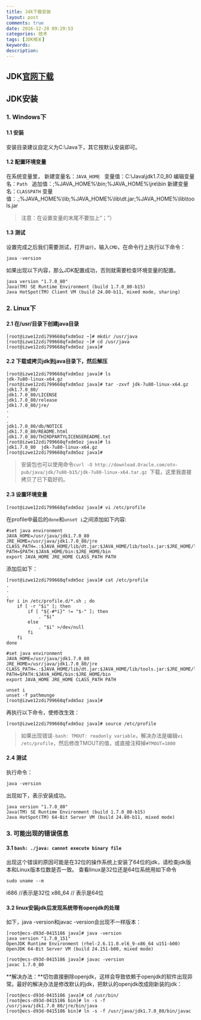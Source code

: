 ```yaml
---
title: Jdk下载安装
layout: post
comments: true
date: 2016-12-28 09:29:53
categories: 技术
tags: [JDK相关]
keywords:
description:
---
```

## JDK[官网下载](http://www.oracle.com/technetwork/java/javase/downloads/jdk8-downloads-2133151.html)
<!-- more -->

## JDK安装
### 1. Windows下
#### 1.1 安装
安装目录建议自定义为C:\Java下，其它按默认安装即可。
#### 1.2 配置环境变量
在系统变量里，
新建变量名：`JAVA_HOME`   	变量值：C:\Java\jdk1.7.0_80
编辑变量名：`Path`  		追加值：;%JAVA_HOME%\bin;%JAVA_HOME%\jre\bin
新建变量名：`CLASSPATH` 	变量值：.;%JAVA_HOME%\lib;%JAVA_HOME%\lib\dt.jar;%JAVA_HOME%\lib\tools.jar
>注意：在设置变量的末尾不要加上“；”）

#### 1.3 测试
设置完成之后我们需要测试，打开`运行`，输入`CMD`，在命令行上执行以下命令：

    java -version
如果出现以下内容，那么JDK配置成功，否则就需要检查环境变量的配置。

	java version "1.7.0_80"
	Java(TM) SE Runtime Environment (build 1.7.0_80-b15)
	Java HotSpot(TM) Client VM (build 24.80-b11, mixed mode, sharing)
### 2. Linux下
#### 2.1 在/usr/目录下创建java目录

    [root@izwe12zdi799668qfxdm5oz ~]# mkdir /usr/java
    [root@izwe12zdi799668qfxdm5oz ~]# cd /usr/java
    [root@izwe12zdi799668qfxdm5oz java]# 
#### 2.2 下载或拷贝jdk到java目录下，然后解压

    [root@izwe12zdi799668qfxdm5oz java]# ls
    jdk-7u80-linux-x64.gz
    [root@izwe12zdi799668qfxdm5oz java]# tar -zxvf jdk-7u80-linux-x64.gz 
    jdk1.7.0_80/
    jdk1.7.0_80/LICENSE
    jdk1.7.0_80/release
    jdk1.7.0_80/jre/
    .
    .
    .
    jdk1.7.0_80/db/NOTICE
    jdk1.7.0_80/README.html
    jdk1.7.0_80/THIRDPARTYLICENSEREADME.txt
    [root@izwe12zdi799668qfxdm5oz java]# ls
    jdk1.7.0_80  jdk-7u80-linux-x64.gz
    [root@izwe12zdi799668qfxdm5oz java]# 
> 安装包也可以使用命令`curl -O http://download.Oracle.com/otn-pub/java/jdk/7u80-b15/jdk-7u80-linux-x64.tar.gz `下载，这里我直接拷贝了已下载好的。

#### 2.3 设置环境变量

    [root@izwe12zdi799668qfxdm5oz java]# vi /etc/profile
在profile中最后的`done`和`unset i`之间添加如下内容:

	#set java environment
	JAVA_HOME=/usr/java/jdk1.7.0_80
	JRE_HOME=/usr/java/jdk1.7.0_80/jre
	CLASS_PATH=.:$JAVA_HOME/lib/dt.jar:$JAVA_HOME/lib/tools.jar:$JRE_HOME/lib
	PATH=$PATH:$JAVA_HOME/bin:$JRE_HOME/bin
	export JAVA_HOME JRE_HOME CLASS_PATH PATH
添加后如下：

	[root@izwe12zdi799668qfxdm5oz java]# cat /etc/profile 
	.
	.
	.
	for i in /etc/profile.d/*.sh ; do
	    if [ -r "$i" ]; then
	        if [ "${-#*i}" != "$-" ]; then 
	            . "$i"
	        else
	            . "$i" >/dev/null
	        fi
	    fi
	done

	#set java environment
	JAVA_HOME=/usr/java/jdk1.7.0_80
	JRE_HOME=/usr/java/jdk1.7.0_80/jre
	CLASS_PATH=.:$JAVA_HOME/lib/dt.jar:$JAVA_HOME/lib/tools.jar:$JRE_HOME/lib
	PATH=$PATH:$JAVA_HOME/bin:$JRE_HOME/bin
	export JAVA_HOME JRE_HOME CLASS_PATH PATH

	unset i
	unset -f pathmunge
	[root@izwe12zdi799668qfxdm5oz java]# 
再执行以下命令，使修改生效：

    [root@izwe12zdi799668qfxdm5oz java]# source /etc/profile
> 如果出现错误`-bash: TMOUT: readonly variable`，解决办法是编辑`vi /etc/profile`，然后修改TMOUT的值，或直接注释掉`#TMOUT=1800`

#### 2.4 测试
执行命令：

    java -version
出现如下，表示安装成功。

	java version "1.7.0_80"
	Java(TM) SE Runtime Environment (build 1.7.0_80-b15)
	Java HotSpot(TM) 64-Bit Server VM (build 24.80-b11, mixed mode)

### 3. 可能出现的错误信息
#### 3.1 `bash: ./java: cannot execute binary file`
出现这个错误的原因可能是在32位的操作系统上安装了64位的jdk，请检查jdk版本和Linux版本位数是否一致。
查看linux是32位还是64位系统用如下命令

    sudo uname --m
i686   //表示是32位
x86_64 // 表示是64位
#### 3.2 linux安装jdk后发现系统带有openjdk的处理
如下，java -version和javac -version会出现不一样版本：

    [root@ecs-d93d-0415186 java]# java -version 
    java version "1.7.0_151"
    OpenJDK Runtime Environment (rhel-2.6.11.0.el6_9-x86_64 u151-b00)
    OpenJDK 64-Bit Server VM (build 24.151-b00, mixed mode)
    
    [root@ecs-d93d-0415186 java]# javac -version
    javac 1.7.0_80
**解决办法：**切勿直接删除openjdk，这样会导致依赖于openjdk的软件出现异常。最好的解决办法是修改默认的jdk，把默认的openjdk改成刚新装的jdk：

    [root@ecs-d93d-0415186 java]# cd /usr/bin/
    [root@ecs-d93d-0415186 bin]# ln -s -f /usr/java/jdk1.7.0_80/jre/bin/java
    [root@ecs-d93d-0415186 bin]# ln -s -f /usr/java/jdk1.7.0_80/bin/javac
